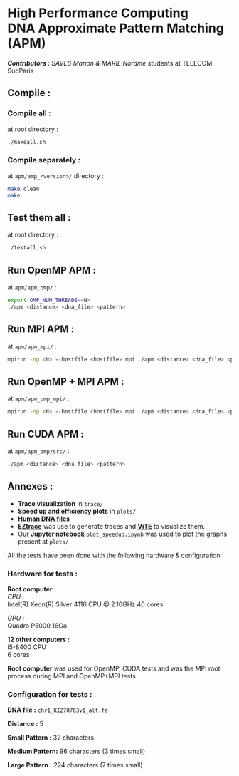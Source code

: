 # High Performance Computing<br>DNA Approximate Pattern Matching (APM)

***Contributors :***
*SAVES Marion & MARIE Nordine* students at TELECOM SudParis

## Compile :

### Compile all :

at root directory :  

```bash
./makeall.sh
```

### Compile separately :

at `apm/amp_<version>/` directory :

```bash
make clean
make
```

## Test them all :  

at root directory : 

```bash
./testall.sh
```

## Run OpenMP APM :

at `apm/apm_omp/` :

```bash
export OMP_NUM_THREADS=<N>
./apm <distance> <dna_file> <pattern>
```


## Run MPI APM :

at `apm/apm_mpi/` :

```bash
mpirun -np <N> --hostfile <hostfile> mpi ./apm <distance> <dna_file> <pattern>
```

## Run OpenMP + MPI APM :

at `apm/apm_omp_mpi/` :

```bash
mpirun -np <N> --hostfile <hostfile> mpi ./apm <distance> <dna_file> <pattern>
```

## Run CUDA APM :

at `apm/apm_omp/src/` :

```bash
./apm <distance> <dna_file> <pattern>
```

## Annexes :

- **Trace visualization** in `trace/` 
- **Speed up and efficiency plots** in `plots/`
- [**Human DNA files**](http://hgdownload.cse.ucsc.edu/goldenPath/hg38/chromosomes/)
- [**EZtrace**](https://eztrace.gitlab.io/eztrace/) was use to generate traces and [**ViTE**](https://solverstack.gitlabpages.inria.fr/vite/) to visualize them.
- Our **Jupyter notebook** `plot_speedup.ipynb` was used to plot the graphs present at `plots/`

All the tests have been done with the following hardware & configuration :

### Hardware for tests :

**Root computer :**  
*CPU :*   
Intel(R) Xeon(R) Silver 4116 CPU @ 2.10GHz
40 cores

*GPU :*  
Quadro P5000 16Go

**12 other computers :**  
i5-8400 CPU  
6 cores

**Root computer** was used for OpenMP, CUDA tests and was the MPI root process during MPI and OpenMP+MPI tests.

### Configuration for tests :

**DNA file :** `chr1_KI270763v1_alt.fa`

**Distance :** 5

**Small Pattern :** 32 characters

**Medium Pattern:** 96 characters (3 times small)

**Large Pattern :** 224 characters (7 times small)









